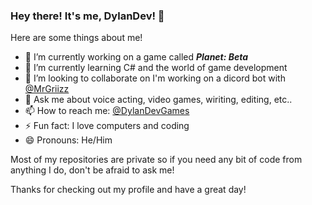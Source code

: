### Hey there! It's me, DylanDev! 👋



Here are some things about me!

- 🔭 I’m currently working on a game called ***Planet: Beta***
- 🌱 I’m currently learning C# and the world of game development
- 👯 I’m looking to collaborate on I'm working on a dicord bot with [@MrGriizz](https://github.com/mrGriizz)
- 💬 Ask me about voice acting, video games, wiriting, editing, etc..
- 📫 How to reach me: [@DylanDevGames](https://www.twitter.com/DylanDevGames)
- ⚡ Fun fact: I love computers and coding
- 😄 Pronouns: He/Him

Most of my repositories are private so if you need any bit of code from anything I do, don't be afraid to ask me!

Thanks for checking out my profile and have a great day!
